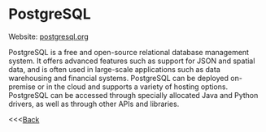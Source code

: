 # PostgreSQL

Website: [postgresql.org](postgresql.org)

PostgreSQL is a free and open-source relational database management system. It offers advanced features such as support for JSON and spatial data, and is often used in large-scale applications such as data warehousing and financial systems. PostgreSQL can be deployed on-premise or in the cloud and supports a variety of hosting options. PostgreSQL can be accessed through specially allocated Java and Python drivers, as well as through other APIs and libraries. 

<<<[Back](README.md)